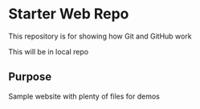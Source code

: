 # Starter Web Repo

This repository is for showing how Git and GitHub work

 This will be in local repo
## Purpose

Sample website with plenty of files for demos
